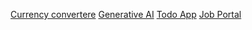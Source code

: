 [Currency convertere]([https://react-projects-neon-chi.vercel.app/](https://currency-converter-lyart-kappa.vercel.app/))
[Generative AI](https://suraj-gemini.vercel.app/)
[Todo App](https://react-projects-neon-chi.vercel.app/)
[Job Portal]()
